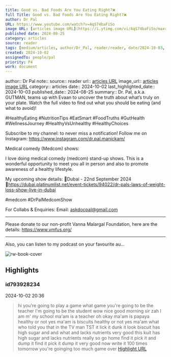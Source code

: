 ```yaml
---
title: Good vs. Bad Foods Are You Eating Right?❌
full Title: Good vs. Bad Foods Are You Eating Right?❌
author: Dr Pal
URL: https://www.youtube.com/watch?v=AqS74baFiSo
image URL: [articles image URL](https://i.ytimg.com/vi/AqS74baFiSo/maxresdefault.jpg?sqp=-oaymwEoCIAKENAF8quKqQMcGADwAQH4AbYIgAKAD4oCDAgAEAEYZSBTKE0wDw==&rs=AOn4CLB0SedcF3M4mkyT1pLXCbzK8EvIFg)
published date: 2024-08-25
category: articles
source: reader
tags: [medium/articles, author/Dr_Pal, reader/reader, date/2024-10-03, area/reader]
created: 2024-10-02
assignedTo: people/pal
priority: P4
work: document
---
```

author:: Dr Pal
note:: 
source:: reader
url:: [articles URL](https://www.youtube.com/watch?v=AqS74baFiSo)
image_url:: [articles image URL](https://i.ytimg.com/vi/AqS74baFiSo/maxresdefault.jpg?sqp=-oaymwEoCIAKENAF8quKqQMcGADwAQH4AbYIgAKAD4oCDAgAEAEYZSBTKE0wDw==&rs=AOn4CLB0SedcF3M4mkyT1pLXCbzK8EvIFg)
category:: articles
date:: 2024-10-02
last_highlighted_date:: 2024-10-03
published_date:: 2024-08-25
summary:: Dr. Pal, a.k.a. GUTMAN, teams up with Evaan to uncover the truth about what’s truly on your plate. Watch the full video to find out what you should be eating (and what to avoid)!

#HealthyEating #NutritionTips #EatSmart #FoodTruths #GutHealth #WellnessJourney #HealthyVsUnhealthy #HealthyChoices

Subscribe to my channel: ​⁠to never miss a notification!
Follow me on Instagram: https://www.instagram.com/dr.pal.manickam/

Medical comedy (Medcom) shows:

I love doing medical comedy (medcom) stand-up shows. This is a wonderful opportunity to meet you all in person and also to promote awareness of a healthy lifestyle.

My upcoming show details:
📍Dubai - 22nd September 2024
🔗https://dubai.platinumlist.net/event-tickets/94022/dr-pals-laws-of-weight-loss-show-live-in-dubai


#medcom #DrPalMedcomShow 

For Collabs & Enquiries:
Email: askdocpal@gmail.com

----

Please donate to our non-profit Vanna Malargal Foundation, here are the details: https://www.vmfus.org/

---

Also, you can listen to my podcast on your favourite au...


![rw-book-cover](https://i.ytimg.com/vi/AqS74baFiSo/maxresdefault.jpg?sqp=-oaymwEoCIAKENAF8quKqQMcGADwAQH4AbYIgAKAD4oCDAgAEAEYZSBTKE0wDw==&rs=AOn4CLB0SedcF3M4mkyT1pLXCbzK8EvIFg)

## Highlights
### id793928234
2024-10-02 20:36
> hi you're going to play a game what game you're going to be the teacher I'm going to be the student wow nice good morning sir zah I am m' my school ma'am is a teacher oh okay ma'am is papaya healthy or not yes ma'am is biscuits healthy or not yes ma'am what who told you that in the TV man TST it lick it dunk it look
> biscuit has high sugar and and what and lacks nutrients very good this kuit has high sugar and lacks nutrients really so go home find it pick it and dump it find it pick it dump it very good now write it 100 times tomorrow you're goinging too much game over 
[Highlight URL](https://read.readwise.io/read/01j980b3z5nav99s4ej59pycq7)



